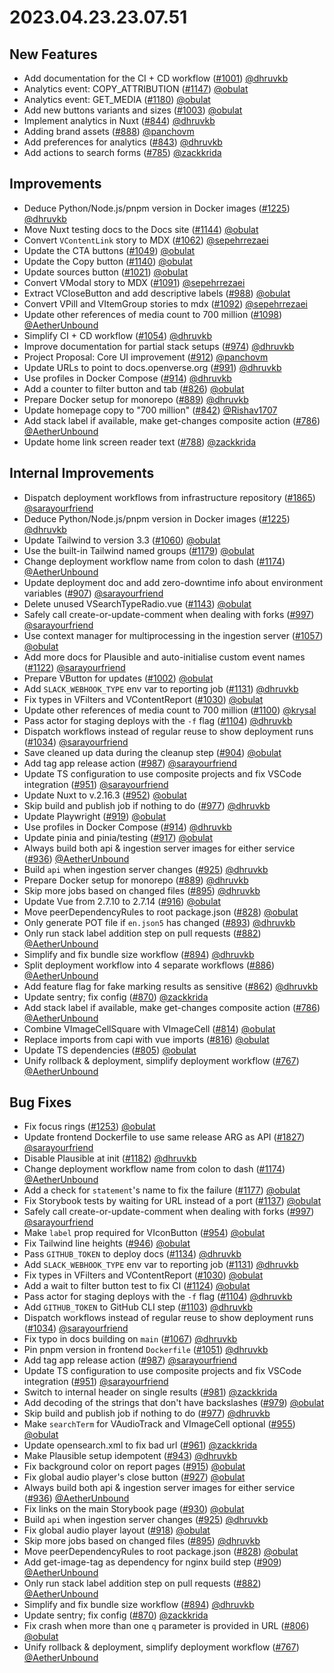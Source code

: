 # 2023.04.23.23.07.51

## New Features

- Add documentation for the CI + CD workflow
  ([#1001](https://github.com/WordPress/openverse/pulls/1001))
  [@dhruvkb](https://github.com/dhruvkb)
- Analytics event: COPY_ATTRIBUTION
  ([#1147](https://github.com/WordPress/openverse/pulls/1147))
  [@obulat](https://github.com/obulat)
- Analytics event: GET_MEDIA
  ([#1180](https://github.com/WordPress/openverse/pulls/1180))
  [@obulat](https://github.com/obulat)
- Add new buttons variants and sizes
  ([#1003](https://github.com/WordPress/openverse/pulls/1003))
  [@obulat](https://github.com/obulat)
- Implement analytics in Nuxt
  ([#844](https://github.com/WordPress/openverse/pulls/844))
  [@dhruvkb](https://github.com/dhruvkb)
- Adding brand assets ([#888](https://github.com/WordPress/openverse/pulls/888))
  [@panchovm](https://github.com/panchovm)
- Add preferences for analytics
  ([#843](https://github.com/WordPress/openverse/pulls/843))
  [@dhruvkb](https://github.com/dhruvkb)
- Add actions to search forms
  ([#785](https://github.com/WordPress/openverse/pulls/785))
  [@zackkrida](https://github.com/zackkrida)

## Improvements

- Deduce Python/Node.js/pnpm version in Docker images
  ([#1225](https://github.com/WordPress/openverse/pulls/1225))
  [@dhruvkb](https://github.com/dhruvkb)
- Move Nuxt testing docs to the Docs site
  ([#1144](https://github.com/WordPress/openverse/pulls/1144))
  [@obulat](https://github.com/obulat)
- Convert `VContentLink` story to MDX
  ([#1062](https://github.com/WordPress/openverse/pulls/1062))
  [@sepehrrezaei](https://github.com/sepehrrezaei)
- Update the CTA buttons
  ([#1049](https://github.com/WordPress/openverse/pulls/1049))
  [@obulat](https://github.com/obulat)
- Update the Copy button
  ([#1140](https://github.com/WordPress/openverse/pulls/1140))
  [@obulat](https://github.com/obulat)
- Update sources button
  ([#1021](https://github.com/WordPress/openverse/pulls/1021))
  [@obulat](https://github.com/obulat)
- Convert VModal story to MDX
  ([#1091](https://github.com/WordPress/openverse/pulls/1091))
  [@sepehrrezaei](https://github.com/sepehrrezaei)
- Extract VCloseButton and add descriptive labels
  ([#988](https://github.com/WordPress/openverse/pulls/988))
  [@obulat](https://github.com/obulat)
- Convert VPill and VItemGroup stories to mdx
  ([#1092](https://github.com/WordPress/openverse/pulls/1092))
  [@sepehrrezaei](https://github.com/sepehrrezaei)
- Update other references of media count to 700 million
  ([#1098](https://github.com/WordPress/openverse/pulls/1098))
  [@AetherUnbound](https://github.com/AetherUnbound)
- Simplify CI + CD workflow
  ([#1054](https://github.com/WordPress/openverse/pulls/1054))
  [@dhruvkb](https://github.com/dhruvkb)
- Improve documentation for partial stack setups
  ([#974](https://github.com/WordPress/openverse/pulls/974))
  [@dhruvkb](https://github.com/dhruvkb)
- Project Proposal: Core UI improvement
  ([#912](https://github.com/WordPress/openverse/pulls/912))
  [@panchovm](https://github.com/panchovm)
- Update URLs to point to docs.openverse.org
  ([#991](https://github.com/WordPress/openverse/pulls/991))
  [@dhruvkb](https://github.com/dhruvkb)
- Use profiles in Docker Compose
  ([#914](https://github.com/WordPress/openverse/pulls/914))
  [@dhruvkb](https://github.com/dhruvkb)
- Add a counter to filter button and tab
  ([#826](https://github.com/WordPress/openverse/pulls/826))
  [@obulat](https://github.com/obulat)
- Prepare Docker setup for monorepo
  ([#889](https://github.com/WordPress/openverse/pulls/889))
  [@dhruvkb](https://github.com/dhruvkb)
- Update homepage copy to "700 million"
  ([#842](https://github.com/WordPress/openverse/pulls/842))
  [@Rishav1707](https://github.com/Rishav1707)
- Add stack label if available, make get-changes composite action
  ([#786](https://github.com/WordPress/openverse/pulls/786))
  [@AetherUnbound](https://github.com/AetherUnbound)
- Update home link screen reader text
  ([#788](https://github.com/WordPress/openverse/pulls/788))
  [@zackkrida](https://github.com/zackkrida)

## Internal Improvements

- Dispatch deployment workflows from infrastructure repository
  ([#1865](https://github.com/WordPress/openverse/pulls/1865))
  [@sarayourfriend](https://github.com/sarayourfriend)
- Deduce Python/Node.js/pnpm version in Docker images
  ([#1225](https://github.com/WordPress/openverse/pulls/1225))
  [@dhruvkb](https://github.com/dhruvkb)
- Update Tailwind to version 3.3
  ([#1060](https://github.com/WordPress/openverse/pulls/1060))
  [@obulat](https://github.com/obulat)
- Use the built-in Tailwind named groups
  ([#1179](https://github.com/WordPress/openverse/pulls/1179))
  [@obulat](https://github.com/obulat)
- Change deployment workflow name from colon to dash
  ([#1174](https://github.com/WordPress/openverse/pulls/1174))
  [@AetherUnbound](https://github.com/AetherUnbound)
- Update deployment doc and add zero-downtime info about environment variables
  ([#907](https://github.com/WordPress/openverse/pulls/907))
  [@sarayourfriend](https://github.com/sarayourfriend)
- Delete unused VSearchTypeRadio.vue
  ([#1143](https://github.com/WordPress/openverse/pulls/1143))
  [@obulat](https://github.com/obulat)
- Safely call create-or-update-comment when dealing with forks
  ([#997](https://github.com/WordPress/openverse/pulls/997))
  [@sarayourfriend](https://github.com/sarayourfriend)
- Use context manager for multiprocessing in the ingestion server
  ([#1057](https://github.com/WordPress/openverse/pulls/1057))
  [@obulat](https://github.com/obulat)
- Add more docs for Plausible and auto-initialise custom event names
  ([#1122](https://github.com/WordPress/openverse/pulls/1122))
  [@sarayourfriend](https://github.com/sarayourfriend)
- Prepare VButton for updates
  ([#1002](https://github.com/WordPress/openverse/pulls/1002))
  [@obulat](https://github.com/obulat)
- Add `SLACK_WEBHOOK_TYPE` env var to reporting job
  ([#1131](https://github.com/WordPress/openverse/pulls/1131))
  [@dhruvkb](https://github.com/dhruvkb)
- Fix types in VFilters and VContentReport
  ([#1030](https://github.com/WordPress/openverse/pulls/1030))
  [@obulat](https://github.com/obulat)
- Update other references of media count to 700 million
  ([#1100](https://github.com/WordPress/openverse/pulls/1100))
  [@krysal](https://github.com/krysal)
- Pass actor for staging deploys with the `-f` flag
  ([#1104](https://github.com/WordPress/openverse/pulls/1104))
  [@dhruvkb](https://github.com/dhruvkb)
- Dispatch workflows instead of regular reuse to show deployment runs
  ([#1034](https://github.com/WordPress/openverse/pulls/1034))
  [@sarayourfriend](https://github.com/sarayourfriend)
- Save cleaned up data during the cleanup step
  ([#904](https://github.com/WordPress/openverse/pulls/904))
  [@obulat](https://github.com/obulat)
- Add tag app release action
  ([#987](https://github.com/WordPress/openverse/pulls/987))
  [@sarayourfriend](https://github.com/sarayourfriend)
- Update TS configuration to use composite projects and fix VSCode integration
  ([#951](https://github.com/WordPress/openverse/pulls/951))
  [@sarayourfriend](https://github.com/sarayourfriend)
- Update Nuxt to v.2.16.3
  ([#952](https://github.com/WordPress/openverse/pulls/952))
  [@obulat](https://github.com/obulat)
- Skip build and publish job if nothing to do
  ([#977](https://github.com/WordPress/openverse/pulls/977))
  [@dhruvkb](https://github.com/dhruvkb)
- Update Playwright ([#919](https://github.com/WordPress/openverse/pulls/919))
  [@obulat](https://github.com/obulat)
- Use profiles in Docker Compose
  ([#914](https://github.com/WordPress/openverse/pulls/914))
  [@dhruvkb](https://github.com/dhruvkb)
- Update pinia and pinia/testing
  ([#917](https://github.com/WordPress/openverse/pulls/917))
  [@obulat](https://github.com/obulat)
- Always build both api & ingestion server images for either service
  ([#936](https://github.com/WordPress/openverse/pulls/936))
  [@AetherUnbound](https://github.com/AetherUnbound)
- Build `api` when ingestion server changes
  ([#925](https://github.com/WordPress/openverse/pulls/925))
  [@dhruvkb](https://github.com/dhruvkb)
- Prepare Docker setup for monorepo
  ([#889](https://github.com/WordPress/openverse/pulls/889))
  [@dhruvkb](https://github.com/dhruvkb)
- Skip more jobs based on changed files
  ([#895](https://github.com/WordPress/openverse/pulls/895))
  [@dhruvkb](https://github.com/dhruvkb)
- Update Vue from 2.7.10 to 2.7.14
  ([#916](https://github.com/WordPress/openverse/pulls/916))
  [@obulat](https://github.com/obulat)
- Move peerDependencyRules to root package.json
  ([#828](https://github.com/WordPress/openverse/pulls/828))
  [@obulat](https://github.com/obulat)
- Only generate POT file if `en.json5` has changed
  ([#893](https://github.com/WordPress/openverse/pulls/893))
  [@dhruvkb](https://github.com/dhruvkb)
- Only run stack label addition step on pull requests
  ([#882](https://github.com/WordPress/openverse/pulls/882))
  [@AetherUnbound](https://github.com/AetherUnbound)
- Simplify and fix bundle size workflow
  ([#894](https://github.com/WordPress/openverse/pulls/894))
  [@dhruvkb](https://github.com/dhruvkb)
- Split deployment workflow into 4 separate workflows
  ([#886](https://github.com/WordPress/openverse/pulls/886))
  [@AetherUnbound](https://github.com/AetherUnbound)
- Add feature flag for fake marking results as sensitive
  ([#862](https://github.com/WordPress/openverse/pulls/862))
  [@dhruvkb](https://github.com/dhruvkb)
- Update sentry; fix config
  ([#870](https://github.com/WordPress/openverse/pulls/870))
  [@zackkrida](https://github.com/zackkrida)
- Add stack label if available, make get-changes composite action
  ([#786](https://github.com/WordPress/openverse/pulls/786))
  [@AetherUnbound](https://github.com/AetherUnbound)
- Combine VImageCellSquare with VImageCell
  ([#814](https://github.com/WordPress/openverse/pulls/814))
  [@obulat](https://github.com/obulat)
- Replace imports from capi with vue imports
  ([#816](https://github.com/WordPress/openverse/pulls/816))
  [@obulat](https://github.com/obulat)
- Update TS dependencies
  ([#805](https://github.com/WordPress/openverse/pulls/805))
  [@obulat](https://github.com/obulat)
- Unify rollback & deployment, simplify deployment workflow
  ([#767](https://github.com/WordPress/openverse/pulls/767))
  [@AetherUnbound](https://github.com/AetherUnbound)

## Bug Fixes

- Fix focus rings ([#1253](https://github.com/WordPress/openverse/pulls/1253))
  [@obulat](https://github.com/obulat)
- Update frontend Dockerfile to use same release ARG as API
  ([#1827](https://github.com/WordPress/openverse/pulls/1827))
  [@sarayourfriend](https://github.com/sarayourfriend)
- Disable Plausible at init
  ([#1182](https://github.com/WordPress/openverse/pulls/1182))
  [@dhruvkb](https://github.com/dhruvkb)
- Change deployment workflow name from colon to dash
  ([#1174](https://github.com/WordPress/openverse/pulls/1174))
  [@AetherUnbound](https://github.com/AetherUnbound)
- Add a check for `statement`'s name to fix the failure
  ([#1177](https://github.com/WordPress/openverse/pulls/1177))
  [@obulat](https://github.com/obulat)
- Fix Storybook tests by waiting for URL instead of a port
  ([#1137](https://github.com/WordPress/openverse/pulls/1137))
  [@obulat](https://github.com/obulat)
- Safely call create-or-update-comment when dealing with forks
  ([#997](https://github.com/WordPress/openverse/pulls/997))
  [@sarayourfriend](https://github.com/sarayourfriend)
- Make `label` prop required for VIconButton
  ([#954](https://github.com/WordPress/openverse/pulls/954))
  [@obulat](https://github.com/obulat)
- Fix Tailwind line heights
  ([#946](https://github.com/WordPress/openverse/pulls/946))
  [@obulat](https://github.com/obulat)
- Pass `GITHUB_TOKEN` to deploy docs
  ([#1134](https://github.com/WordPress/openverse/pulls/1134))
  [@dhruvkb](https://github.com/dhruvkb)
- Add `SLACK_WEBHOOK_TYPE` env var to reporting job
  ([#1131](https://github.com/WordPress/openverse/pulls/1131))
  [@dhruvkb](https://github.com/dhruvkb)
- Fix types in VFilters and VContentReport
  ([#1030](https://github.com/WordPress/openverse/pulls/1030))
  [@obulat](https://github.com/obulat)
- Add a wait to filter button test to fix CI
  ([#1124](https://github.com/WordPress/openverse/pulls/1124))
  [@obulat](https://github.com/obulat)
- Pass actor for staging deploys with the `-f` flag
  ([#1104](https://github.com/WordPress/openverse/pulls/1104))
  [@dhruvkb](https://github.com/dhruvkb)
- Add `GITHUB_TOKEN` to GitHub CLI step
  ([#1103](https://github.com/WordPress/openverse/pulls/1103))
  [@dhruvkb](https://github.com/dhruvkb)
- Dispatch workflows instead of regular reuse to show deployment runs
  ([#1034](https://github.com/WordPress/openverse/pulls/1034))
  [@sarayourfriend](https://github.com/sarayourfriend)
- Fix typo in docs building on `main`
  ([#1067](https://github.com/WordPress/openverse/pulls/1067))
  [@dhruvkb](https://github.com/dhruvkb)
- Pin pnpm version in frontend `Dockerfile`
  ([#1051](https://github.com/WordPress/openverse/pulls/1051))
  [@dhruvkb](https://github.com/dhruvkb)
- Add tag app release action
  ([#987](https://github.com/WordPress/openverse/pulls/987))
  [@sarayourfriend](https://github.com/sarayourfriend)
- Update TS configuration to use composite projects and fix VSCode integration
  ([#951](https://github.com/WordPress/openverse/pulls/951))
  [@sarayourfriend](https://github.com/sarayourfriend)
- Switch to internal header on single results
  ([#981](https://github.com/WordPress/openverse/pulls/981))
  [@zackkrida](https://github.com/zackkrida)
- Add decoding of the strings that don't have backslashes
  ([#979](https://github.com/WordPress/openverse/pulls/979))
  [@obulat](https://github.com/obulat)
- Skip build and publish job if nothing to do
  ([#977](https://github.com/WordPress/openverse/pulls/977))
  [@dhruvkb](https://github.com/dhruvkb)
- Make `searchTerm` for VAudioTrack and VImageCell optional
  ([#955](https://github.com/WordPress/openverse/pulls/955))
  [@obulat](https://github.com/obulat)
- Update opensearch.xml to fix bad url
  ([#961](https://github.com/WordPress/openverse/pulls/961))
  [@zackkrida](https://github.com/zackkrida)
- Make Plausible setup idempotent
  ([#943](https://github.com/WordPress/openverse/pulls/943))
  [@dhruvkb](https://github.com/dhruvkb)
- Fix background color on report pages
  ([#915](https://github.com/WordPress/openverse/pulls/915))
  [@obulat](https://github.com/obulat)
- Fix global audio player's close button
  ([#927](https://github.com/WordPress/openverse/pulls/927))
  [@obulat](https://github.com/obulat)
- Always build both api & ingestion server images for either service
  ([#936](https://github.com/WordPress/openverse/pulls/936))
  [@AetherUnbound](https://github.com/AetherUnbound)
- Fix links on the main Storybook page
  ([#930](https://github.com/WordPress/openverse/pulls/930))
  [@obulat](https://github.com/obulat)
- Build `api` when ingestion server changes
  ([#925](https://github.com/WordPress/openverse/pulls/925))
  [@dhruvkb](https://github.com/dhruvkb)
- Fix global audio player layout
  ([#918](https://github.com/WordPress/openverse/pulls/918))
  [@obulat](https://github.com/obulat)
- Skip more jobs based on changed files
  ([#895](https://github.com/WordPress/openverse/pulls/895))
  [@dhruvkb](https://github.com/dhruvkb)
- Move peerDependencyRules to root package.json
  ([#828](https://github.com/WordPress/openverse/pulls/828))
  [@obulat](https://github.com/obulat)
- Add get-image-tag as dependency for nginx build step
  ([#909](https://github.com/WordPress/openverse/pulls/909))
  [@AetherUnbound](https://github.com/AetherUnbound)
- Only run stack label addition step on pull requests
  ([#882](https://github.com/WordPress/openverse/pulls/882))
  [@AetherUnbound](https://github.com/AetherUnbound)
- Simplify and fix bundle size workflow
  ([#894](https://github.com/WordPress/openverse/pulls/894))
  [@dhruvkb](https://github.com/dhruvkb)
- Update sentry; fix config
  ([#870](https://github.com/WordPress/openverse/pulls/870))
  [@zackkrida](https://github.com/zackkrida)
- Fix crash when more than one `q` parameter is provided in URL
  ([#806](https://github.com/WordPress/openverse/pulls/806))
  [@obulat](https://github.com/obulat)
- Unify rollback & deployment, simplify deployment workflow
  ([#767](https://github.com/WordPress/openverse/pulls/767))
  [@AetherUnbound](https://github.com/AetherUnbound)
